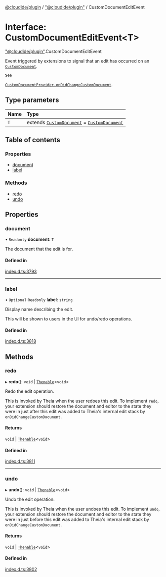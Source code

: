 [@cloudide/plugin](../README.md) / ["@cloudide/plugin"](../modules/_cloudide_plugin_.md) / CustomDocumentEditEvent

# Interface: CustomDocumentEditEvent<T\>

["@cloudide/plugin"](../modules/_cloudide_plugin_.md).CustomDocumentEditEvent

Event triggered by extensions to signal that an edit has occurred on an [`CustomDocument`](#CustomDocument).

**`See`**

[`CustomDocumentProvider.onDidChangeCustomDocument`](#CustomDocumentProvider.onDidChangeCustomDocument).

## Type parameters

| Name | Type |
| :------ | :------ |
| `T` | extends [`CustomDocument`](cloudide_plugin_.CustomDocument.md) = [`CustomDocument`](cloudide_plugin_.CustomDocument.md) |

## Table of contents

### Properties

- [document](cloudide_plugin_.CustomDocumentEditEvent.md#document)
- [label](cloudide_plugin_.CustomDocumentEditEvent.md#label)

### Methods

- [redo](cloudide_plugin_.CustomDocumentEditEvent.md#redo)
- [undo](cloudide_plugin_.CustomDocumentEditEvent.md#undo)

## Properties

### document

• `Readonly` **document**: `T`

The document that the edit is for.

#### Defined in

[index.d.ts:3793](https://github.com/shuyaqian/cloudide-plugin-api/blob/26b31b9/index.d.ts#L3793)

___

### label

• `Optional` `Readonly` **label**: `string`

Display name describing the edit.

This will be shown to users in the UI for undo/redo operations.

#### Defined in

[index.d.ts:3818](https://github.com/shuyaqian/cloudide-plugin-api/blob/26b31b9/index.d.ts#L3818)

## Methods

### redo

▸ **redo**(): `void` \| [`Thenable`](Thenable.md)<`void`\>

Redo the edit operation.

This is invoked by Theia when the user redoes this edit. To implement `redo`, your
extension should restore the document and editor to the state they were in just after this
edit was added to Theia's internal edit stack by `onDidChangeCustomDocument`.

#### Returns

`void` \| [`Thenable`](Thenable.md)<`void`\>

#### Defined in

[index.d.ts:3811](https://github.com/shuyaqian/cloudide-plugin-api/blob/26b31b9/index.d.ts#L3811)

___

### undo

▸ **undo**(): `void` \| [`Thenable`](Thenable.md)<`void`\>

Undo the edit operation.

This is invoked by Theia when the user undoes this edit. To implement `undo`, your
extension should restore the document and editor to the state they were in just before this
edit was added to Theia's internal edit stack by `onDidChangeCustomDocument`.

#### Returns

`void` \| [`Thenable`](Thenable.md)<`void`\>

#### Defined in

[index.d.ts:3802](https://github.com/shuyaqian/cloudide-plugin-api/blob/26b31b9/index.d.ts#L3802)
